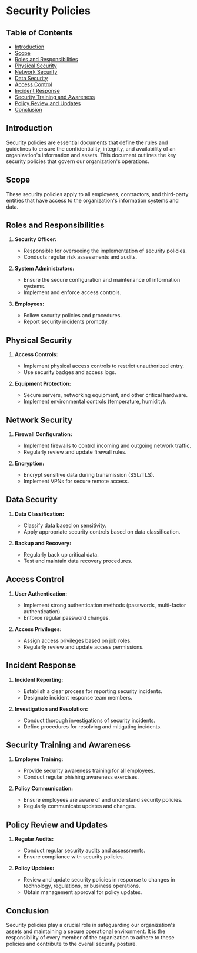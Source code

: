 # Security Policies

## Table of Contents

- [Introduction](#introduction)
- [Scope](#scope)
- [Roles and Responsibilities](#roles-and-responsibilities)
- [Physical Security](#physical-security)
- [Network Security](#network-security)
- [Data Security](#data-security)
- [Access Control](#access-control)
- [Incident Response](#incident-response)
- [Security Training and Awareness](#security-training-and-awareness)
- [Policy Review and Updates](#policy-review-and-updates)
- [Conclusion](#conclusion)

## Introduction

Security policies are essential documents that define the rules and guidelines to ensure the confidentiality, integrity, and availability of an organization's information and assets. This document outlines the key security policies that govern our organization's operations.

## Scope

These security policies apply to all employees, contractors, and third-party entities that have access to the organization's information systems and data.

## Roles and Responsibilities

1. **Security Officer:**
   - Responsible for overseeing the implementation of security policies.
   - Conducts regular risk assessments and audits.

2. **System Administrators:**
   - Ensure the secure configuration and maintenance of information systems.
   - Implement and enforce access controls.

3. **Employees:**
   - Follow security policies and procedures.
   - Report security incidents promptly.

## Physical Security

1. **Access Controls:**
   - Implement physical access controls to restrict unauthorized entry.
   - Use security badges and access logs.

2. **Equipment Protection:**
   - Secure servers, networking equipment, and other critical hardware.
   - Implement environmental controls (temperature, humidity).

## Network Security

1. **Firewall Configuration:**
   - Implement firewalls to control incoming and outgoing network traffic.
   - Regularly review and update firewall rules.

2. **Encryption:**
   - Encrypt sensitive data during transmission (SSL/TLS).
   - Implement VPNs for secure remote access.

## Data Security

1. **Data Classification:**
   - Classify data based on sensitivity.
   - Apply appropriate security controls based on data classification.

2. **Backup and Recovery:**
   - Regularly back up critical data.
   - Test and maintain data recovery procedures.

## Access Control

1. **User Authentication:**
   - Implement strong authentication methods (passwords, multi-factor authentication).
   - Enforce regular password changes.

2. **Access Privileges:**
   - Assign access privileges based on job roles.
   - Regularly review and update access permissions.

## Incident Response

1. **Incident Reporting:**
   - Establish a clear process for reporting security incidents.
   - Designate incident response team members.

2. **Investigation and Resolution:**
   - Conduct thorough investigations of security incidents.
   - Define procedures for resolving and mitigating incidents.

## Security Training and Awareness

1. **Employee Training:**
   - Provide security awareness training for all employees.
   - Conduct regular phishing awareness exercises.

2. **Policy Communication:**
   - Ensure employees are aware of and understand security policies.
   - Regularly communicate updates and changes.

## Policy Review and Updates

1. **Regular Audits:**
   - Conduct regular security audits and assessments.
   - Ensure compliance with security policies.

2. **Policy Updates:**
   - Review and update security policies in response to changes in technology, regulations, or business operations.
   - Obtain management approval for policy updates.

## Conclusion

Security policies play a crucial role in safeguarding our organization's assets and maintaining a secure operational environment. It is the responsibility of every member of the organization to adhere to these policies and contribute to the overall security posture.
